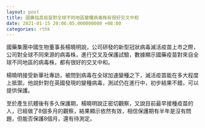 ```yaml
---
layout: post
title: 國藥指其疫苗對全球不同地區變種病毒株有很好交叉中和
date: 2021-01-15 20:06:05.000000000 +08:00
categories: rthk
---
```


國藥集團中國生物董事長楊曉明說，公司研發的新型冠狀病毒滅活疫苗上市之際，公司對全球不同來源的病毒株，進行交叉及保護試驗，數據顯示國藥疫苗對來自全球不同地區的病毒株，都有很好的交叉中和。

楊曉明接受新華社專訪，被問到病毒在全球加速變種之下，滅活疫苗能在多大程度上抵禦。他說針對在英國發現的變種病毒，測試仍在進行中，初步結果不錯，可以提供保護。

至於產生抗體後有多久保護期，楊曉明說正密切觀察，又說目前最早接種疫苗的人，已經做了8個多月的觀察，結果顯示依然有效，相信保護期有半年是沒有問題，但能否保護8個月，還有待測定。
